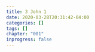```yaml
---
title: 3 John 1
date: 2020-03-28T20:31:42-04:00
categories: []
tags: []
chapter: "001"
inprogress: false
---
```


